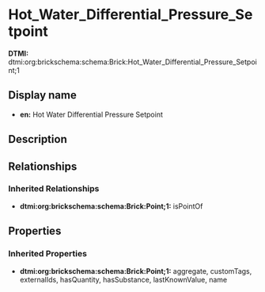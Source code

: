# Hot_Water_Differential_Pressure_Setpoint
**DTMI:** dtmi:org:brickschema:schema:Brick:Hot_Water_Differential_Pressure_Setpoint;1
## Display name
- **en:** Hot Water Differential Pressure Setpoint
## Description
## Relationships
### Inherited Relationships
* **dtmi:org:brickschema:schema:Brick:Point;1:** isPointOf
## Properties
### Inherited Properties
* **dtmi:org:brickschema:schema:Brick:Point;1:** aggregate, customTags, externalIds, hasQuantity, hasSubstance, lastKnownValue, name
